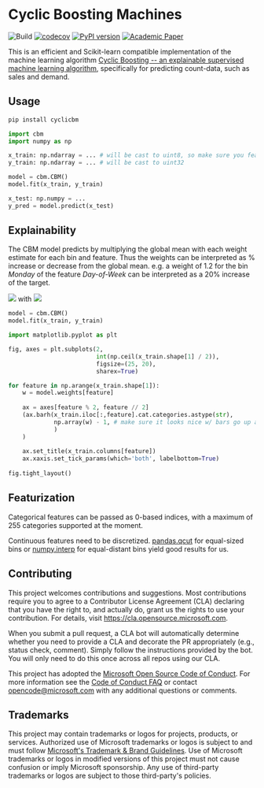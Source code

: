 # Cyclic Boosting Machines

![Build](https://github.com/Microsoft/cbm/actions/workflows/build.yml/badge.svg)
[![codecov](https://codecov.io/gh/microsoft/CBM/branch/main/graph/badge.svg?token=VRppFx2o8v)](https://codecov.io/gh/microsoft/CBM)
[![PyPI version](https://badge.fury.io/py/cyclicbm.svg)](https://badge.fury.io/py/cyclicbm)
[![Academic Paper](https://img.shields.io/badge/academic-paper-7fdcf7)](https://arxiv.org/abs/2002.03425)

This is an efficient and Scikit-learn compatible implementation of the machine learning algorithm [Cyclic Boosting -- an explainable supervised machine learning algorithm](https://arxiv.org/abs/2002.03425), specifically for predicting count-data, such as sales and demand.

## Usage

```bash
pip install cyclicbm
```

```python
import cbm
import numpy as np

x_train: np.ndarray = ... # will be cast to uint8, so make sure you featurize before hand
y_train: np.ndarray = ... # will be cast to uint32

model = cbm.CBM()
model.fit(x_train, y_train)

x_test: np.numpy = ...
y_pred = model.predict(x_test)
```

## Explainability

The CBM model predicts by multiplying the global mean with each weight estimate for each bin and feature. Thus the weights can be interpreted as % increase or decrease from the global mean. e.g. a weight of 1.2 for the bin _Monday_ of the feature _Day-of-Week_ can be interpreted as a 20% increase of the target.

<img src="https://render.githubusercontent.com/render/math?math=\hat{y}_i = \mu \cdot \product^{p}_{j=1} f^k_j"> with <img src="https://render.githubusercontent.com/render/math?math=k = \{x_{j,_i} \in b^k_j \}">

```python
model = cbm.CBM()
model.fit(x_train, y_train)

import matplotlib.pyplot as plt

fig, axes = plt.subplots(2, 
                         int(np.ceil(x_train.shape[1] / 2)),
                         figsize=(25, 20),
                         sharex=True)

for feature in np.arange(x_train.shape[1]):
    w = model.weights[feature]
    
    ax = axes[feature % 2, feature // 2]
    (ax.barh(x_train.iloc[:,feature].cat.categories.astype(str),
             np.array(w) - 1, # make sure it looks nice w/ bars go up and down from zero
             )
    )
    
    ax.set_title(x_train.columns[feature])
    ax.xaxis.set_tick_params(which='both', labelbottom=True)
    
fig.tight_layout()
``` 

## Featurization

Categorical features can be passed as 0-based indices, with a maximum of 255 categories supported at the moment.

Continuous features need to be discretized. [pandas.qcut](https://pandas.pydata.org/docs/reference/api/pandas.qcut.html) for equal-sized bins or [numpy.interp](https://numpy.org/doc/stable/reference/generated/numpy.interp.html) for equal-distant bins yield good results for us.

## Contributing

This project welcomes contributions and suggestions.  Most contributions require you to agree to a
Contributor License Agreement (CLA) declaring that you have the right to, and actually do, grant us
the rights to use your contribution. For details, visit https://cla.opensource.microsoft.com.

When you submit a pull request, a CLA bot will automatically determine whether you need to provide
a CLA and decorate the PR appropriately (e.g., status check, comment). Simply follow the instructions
provided by the bot. You will only need to do this once across all repos using our CLA.

This project has adopted the [Microsoft Open Source Code of Conduct](https://opensource.microsoft.com/codeofconduct/).
For more information see the [Code of Conduct FAQ](https://opensource.microsoft.com/codeofconduct/faq/) or
contact [opencode@microsoft.com](mailto:opencode@microsoft.com) with any additional questions or comments.

## Trademarks

This project may contain trademarks or logos for projects, products, or services. Authorized use of Microsoft 
trademarks or logos is subject to and must follow 
[Microsoft's Trademark & Brand Guidelines](https://www.microsoft.com/en-us/legal/intellectualproperty/trademarks/usage/general).
Use of Microsoft trademarks or logos in modified versions of this project must not cause confusion or imply Microsoft sponsorship.
Any use of third-party trademarks or logos are subject to those third-party's policies.
